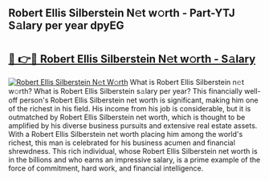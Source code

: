 ## Robert Ellis Silberstein N𝚎t w𝚘rth - Part-YTJ S𝚊lary per year dpyEG

# <h2><a href="http://gc1zhz.nevu.top/?p=Robert+Ellis+Silberstein">🔗 👉🔴 Robert Ellis Silberstein N𝚎t w𝚘rth - S𝚊lary</a></h2>

[![Robert Ellis Silberstein N𝚎t W𝚘rth](https://i.imgur.com/Oavwk0R.jpeg)](http://gc1zhz.nevu.top/?p=Robert+Ellis+Silberstein)
What is Robert Ellis Silberstein n𝚎t w𝚘rth? What is Robert Ellis Silberstein s𝚊lary per year?
This financially well-off person's Robert Ellis Silberstein net worth is significant, making him one of the richest in his field. His income from his job is considerable, but it is outmatched by Robert Ellis Silberstein net worth, which is thought to be amplified by his diverse business pursuits and extensive real estate assets. With a Robert Ellis Silberstein net worth placing him among the world's richest, this man is celebrated for his business acumen and financial shrewdness. This rich individual, whose Robert Ellis Silberstein net worth is in the billions and who earns an impressive salary, is a prime example of the force of commitment, hard work, and financial intelligence.
